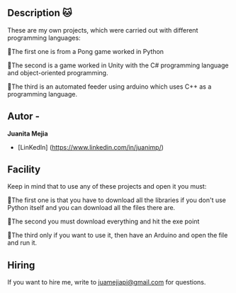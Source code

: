 
## Description 🐱 

These are my own projects, which were carried out with different programming languages:

🐺The first one is from a Pong game worked in Python

🐺The second is a game worked in Unity with the C# programming language and object-oriented programming.

🐺The third is an automated feeder using arduino which uses C++ as a programming language.

## Autor -
**Juanita Mejia**

* [LinKedIn] (https://www.linkedin.com/in/juanimp/)

## Facility
Keep in mind that to use any of these projects and open it you must:

🦝The first one is that you have to download all the libraries if you don't use Python itself and you can download all the files there are.

🦝The second you must download everything and hit the exe point

🦝The third only if you want to use it, then have an Arduino and open the file and run it.

## Hiring
If you want to hire me, write to juamejiapi@gmail.com for questions.


